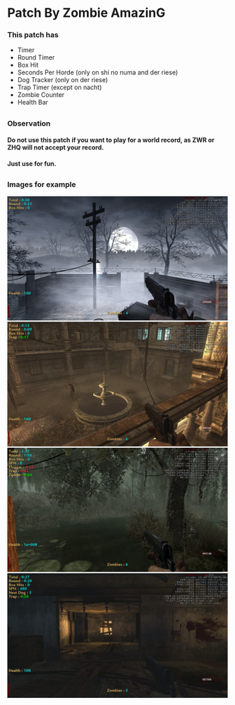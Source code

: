 # Patch By Zombie AmazinG
### This patch has
- Timer
- Round Timer
- Box Hit
- Seconds Per Horde (only on shi no numa and der riese)
- Dog Tracker (only on der riese)
- Trap Timer (except on nacht)
- Zombie Counter
- Health Bar

##

### Observation
#### Do not use this patch if you want to play for a world record, as ZWR or ZHQ will not accept your record.
#### Just use for fun.

##
### Images for example
![Nacht Der Untoten](./images/shot0058.jpg)
![Verruckt](./images/shot0057.jpg)
![Shi No Numa](./images/shot0056.jpg)
![Der Riese](./images/shot0055.jpg)
